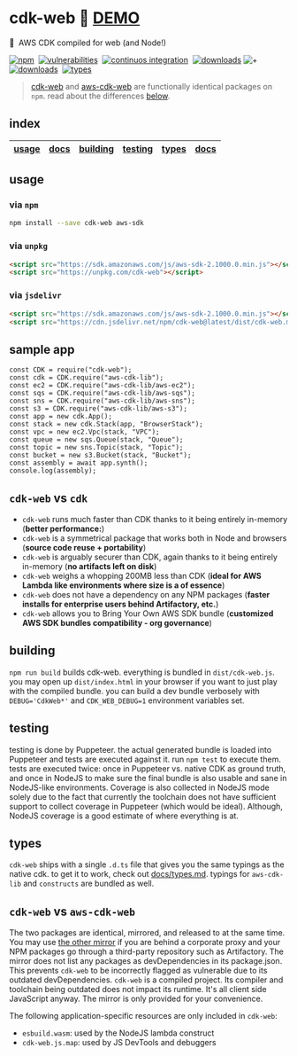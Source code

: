 # cdk-web :rocket: [**DEMO**](https://3p3r.github.io/cdk-web)

:muscle: &nbsp;AWS CDK compiled for web (and Node!)

[![npm](https://img.shields.io/npm/v/cdk-web.svg)](https://www.npmjs.com/package/cdk-web)&nbsp;
[![vulnerabilities](https://img.shields.io/snyk/vulnerabilities/npm/cdk-web)](https://security.snyk.io/vuln/npm/?search=cdk-web)&nbsp;
[![continuos integration](https://github.com/3p3r/cdk-web/actions/workflows/ci.yml/badge.svg)](https://github.com/3p3r/cdk-web/actions)&nbsp;
[![downloads](https://img.shields.io/npm/dt/cdk-web.svg?label=cdk-web)](https://www.npmjs.com/package/cdk-web)&nbsp;![+](https://img.shields.io/badge/-%2B-blueviolet)&nbsp;[![downloads](https://img.shields.io/npm/dt/aws-cdk-web.svg?label=aws-cdk-web)](https://www.npmjs.com/package/aws-cdk-web)&nbsp;
[![types](https://img.shields.io/npm/types/cdk-web)](https://github.com/3p3r/cdk-web/blob/main/docs/types.md)&nbsp;

> [cdk-web](https://www.npmjs.com/package/cdk-web) and [aws-cdk-web](https://www.npmjs.com/package/aws-cdk-web) are functionally identical packages on `npm`. read about the differences [below](#cdk-web-vs-aws-cdk-web).

## index

| [usage](#usage) | [docs](#documentation) | [building](#building) | [testing](#testing) | [types](#types) | [docs](docs/README.md) |
| --------------- | ---------------------- | --------------------- | ------------------- | --------------- | ---------------------- |

## usage

### via `npm`

```bash
npm install --save cdk-web aws-sdk
```

### via `unpkg`

```HTML
<script src="https://sdk.amazonaws.com/js/aws-sdk-2.1000.0.min.js"></script>
<script src="https://unpkg.com/cdk-web"></script>
```

### via `jsdelivr`

```HTML
<script src="https://sdk.amazonaws.com/js/aws-sdk-2.1000.0.min.js"></script>
<script src="https://cdn.jsdelivr.net/npm/cdk-web@latest/dist/cdk-web.min.js"></script>
```

## sample app

```JS
const CDK = require("cdk-web");
const cdk = CDK.require("aws-cdk-lib");
const ec2 = CDK.require("aws-cdk-lib/aws-ec2");
const sqs = CDK.require("aws-cdk-lib/aws-sqs");
const sns = CDK.require("aws-cdk-lib/aws-sns");
const s3 = CDK.require("aws-cdk-lib/aws-s3");
const app = new cdk.App();
const stack = new cdk.Stack(app, "BrowserStack");
const vpc = new ec2.Vpc(stack, "VPC");
const queue = new sqs.Queue(stack, "Queue");
const topic = new sns.Topic(stack, "Topic");
const bucket = new s3.Bucket(stack, "Bucket");
const assembly = await app.synth();
console.log(assembly);
```

## `cdk-web` vs `cdk`

- `cdk-web` runs much faster than CDK thanks to it being entirely in-memory (**better performance:**)
- `cdk-web` is a symmetrical package that works both in Node and browsers (**source code reuse + portability**)
- `cdk-web` is arguably securer than CDK, again thanks to it being entirely in-memory (**no artifacts left on disk**)
- `cdk-web` weighs a whopping 200MB less than CDK (**ideal for AWS Lambda like environments where size is a of essence**)
- `cdk-web` does not have a dependency on any NPM packages (**faster installs for enterprise users behind Artifactory, etc.**)
- `cdk-web` allows you to Bring Your Own AWS SDK bundle (**customized AWS SDK bundles compatibility - org governance**)

## building

`npm run build` builds cdk-web. everything is bundled in `dist/cdk-web.js`.
you may open up `dist/index.html` in your browser if you want to just play with the compiled bundle.
you can build a dev bundle verbosely with `DEBUG='CdkWeb*'` and `CDK_WEB_DEBUG=1` environment variables set.

## testing

testing is done by Puppeteer. the actual generated bundle is loaded into Puppeteer and tests are executed against it.
run `npm test` to execute them. tests are executed twice: once in Puppeteer vs. native CDK as ground truth, and once in
NodeJS to make sure the final bundle is also usable and sane in NodeJS-like environments. Coverage is also collected in
NodeJS mode solely due to the fact that currently the toolchain does not have sufficient support to collect coverage in
Puppeteer (which would be ideal). Although, NodeJS coverage is a good estimate of where everything is at.

## types

`cdk-web` ships with a single `.d.ts` file that gives you the same typings as the native cdk. to get it to work, check
out [docs/types.md](docs/types.md). typings for `aws-cdk-lib` and `constructs` are bundled as well.

## `cdk-web` vs `aws-cdk-web`

The two packages are identical, mirrored, and released to at the same time.
You may use [the other mirror](https://www.npmjs.com/package/aws-cdk-web) if you are behind a corporate proxy and your
NPM packages go through a third-party repository such as Artifactory. The mirror does not list any packages as
devDependencies in its package.json. This prevents `cdk-web` to be incorrectly flagged as vulnerable due to its outdated
devDependencies. `cdk-web` is a compiled project. Its compiler and toolchain being outdated does not impact its runtime.
It's all client side JavaScript anyway. The mirror is only provided for your convenience.

The following application-specific resources are only included in `cdk-web`:

- `esbuild.wasm`: used by the NodeJS lambda construct
- `cdk-web.js.map`: used by JS DevTools and debuggers
